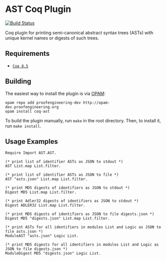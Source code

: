 AST Coq Plugin
==============

[![Build Status](https://api.travis-ci.org/ProofEngineering/coq-ast.svg?branch=master)](https://travis-ci.org/ProofEngineering/coq-ast)

Coq plugin for printing semi-canonical abstract syntax trees (ASTs) with unique kernel names or digests of such trees.

Requirements
------------

- [`Coq 8.5`](https://coq.inria.fr/coq-85)

Building
--------

The easiest way to install the plugin is via [OPAM](http://opam.ocaml.org/doc/Install.html):

```
opam repo add proofengineering-dev http://opam-dev.proofengineering.org
opam install coq-ast
```

To build the plugin manually, run `make` in the root directory. Then, to install it, run `make install`.

Usage Examples
--------------

```coq
Require Import AST.AST.

(* print list of identifier ASTs as JSON to stdout *)
AST List.map List.filter.

(* print list of identifier ASTs as JSON to file *)
AST "asts.json" List.map List.filter.

(* print MD5 digests of identifiers as JSON to stdout *)
Digest MD5 List.map List.filter.

(* print Adler32 digests of identifiers as JSON to stdout *)
Digest ADLER32 List.map List.filter.

(* print MD5 digests of identifiers as JSON to file digests.json *)
Digest MD5 "digests.json" List.map List.filter.

(* print ASTs for all identifiers in modules List and Logic as JSON to file asts.json *)
ModuleAST "asts.json" Logic List.

(* print MD5 digests for all identifiers in modules List and Logic as JSON to file digests.json *)
ModuleDigest MD5 "digests.json" Logic List.
```
